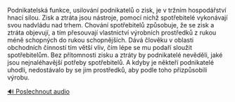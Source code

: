 
Podnikatelská funkce, usilování podnikatelů o zisk, je v tržním hospodářství hnací silou. Zisk a ztráta jsou nástroje, pomocí nichž spotřebitelé vykonávají svou nadvládu nad trhem. Chování spotřebitelů způsobuje, že se zisk a ztráta objevují, a tím přesouvají vlastnictví výrobních prostředků z rukou méně schopných do rukou schopnějších. Dává člověku v oblasti obchodních činností tím větší vliv, čím lépe se mu podaří sloužit spotřebitelům. Bez přítomnosti zisku a ztráty by podnikatelé nevěděli, jaké jsou nejnaléhavější potřeby spotřebitelů. A kdyby je někteří podnikatelé uhodli, nedostávalo by se jim prostředků, aby podle toho přizpůsobili výrobu.

[🔊 Poslechnout audio](/data/7-paragraphs/audio/chapter_60/para_004-Podnikatelsk-funkce-usilovn-podnikatel-o-zisk.mp3)
